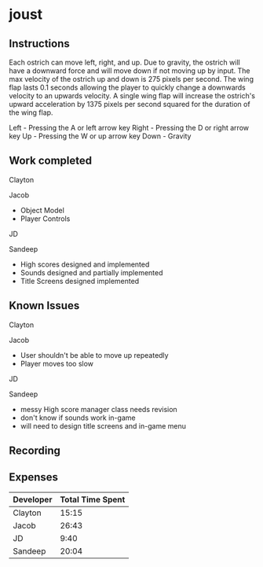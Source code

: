 # joust

## Instructions
Each ostrich can move left, right, and up. Due to gravity, the ostrich will have a downward force and 
will move down if not moving up by input. The max velocity of the ostrich up and down is 275 pixels 
per second. The wing flap lasts 0.1 seconds allowing the player to quickly change a downwards velocity 
to an upwards velocity. A single wing flap will increase the ostrich's upward acceleration by 1375 pixels 
per second squared for the duration of the wing flap.

Left - Pressing the A or left arrow key
Right - Pressing the D or right arrow key
Up - Pressing the W or up arrow key
Down - Gravity

## Work completed
Clayton

Jacob
* Object Model
* Player Controls

JD

Sandeep
* High scores designed and implemented
* Sounds designed and partially implemented
* Title Screens designed implemented

## Known Issues
Clayton

Jacob
* User shouldn't be able to move up repeatedly
* Player moves too slow

JD

Sandeep
* messy High score manager class needs revision
* don't know if sounds work in-game
* will need to design title screens and in-game menu

## Recording

## Expenses
| Developer | Total Time Spent |
|-----------|------------------|
| Clayton | 15:15 |
| Jacob | 26:43 |
| JD | 9:40 |
| Sandeep | 20:04 |
